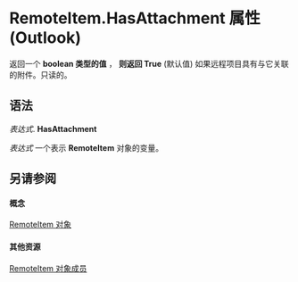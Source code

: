
# RemoteItem.HasAttachment 属性 (Outlook)

返回一个 **boolean 类型的值** ， **则返回 True** (默认值) 如果远程项目具有与它关联的附件。只读的。


## 语法

 _表达式_. **HasAttachment**

 _表达式_ 一个表示 **RemoteItem** 对象的变量。


## 另请参阅


#### 概念


[RemoteItem 对象](6302aaff-cdcf-4d86-60f1-4bed15540d9f.md)
#### 其他资源


[RemoteItem 对象成员](15c0872e-88cc-9b9b-c31e-c15d6971e6e0.md)